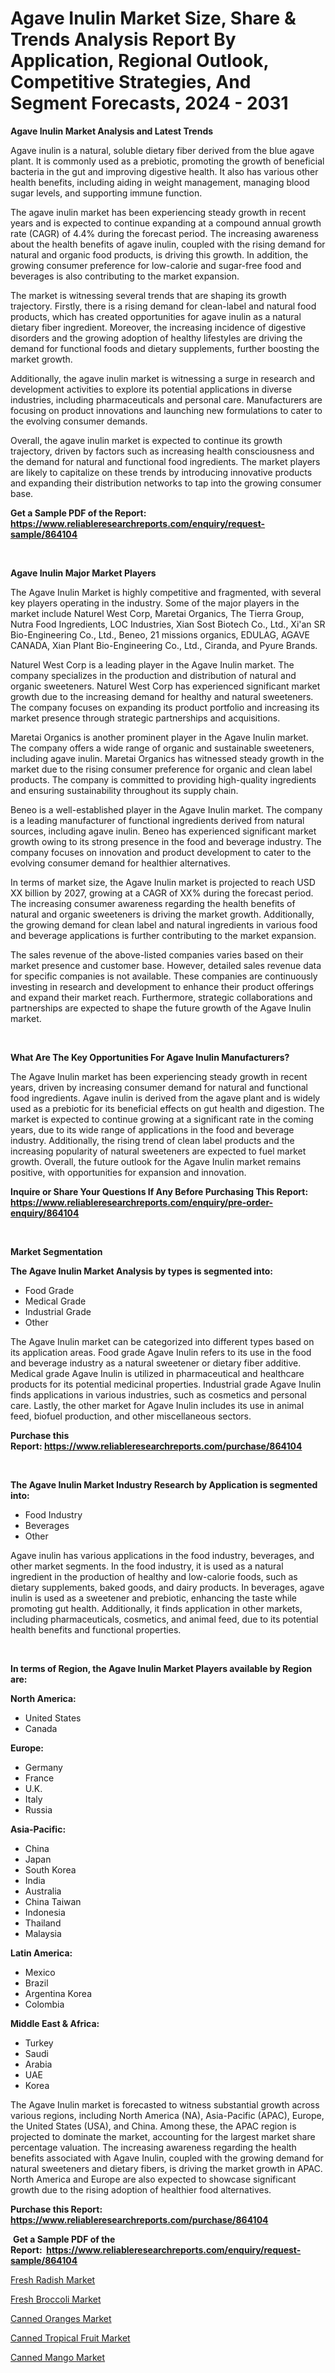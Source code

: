 <p><h1>Agave Inulin Market Size, Share & Trends Analysis Report By Application, Regional Outlook, Competitive Strategies, And Segment Forecasts, 2024 - 2031</h1></p><p><strong>Agave Inulin Market Analysis and Latest Trends</strong></p>
<p><p>Agave inulin is a natural, soluble dietary fiber derived from the blue agave plant. It is commonly used as a prebiotic, promoting the growth of beneficial bacteria in the gut and improving digestive health. It also has various other health benefits, including aiding in weight management, managing blood sugar levels, and supporting immune function.</p><p>The agave inulin market has been experiencing steady growth in recent years and is expected to continue expanding at a compound annual growth rate (CAGR) of 4.4% during the forecast period. The increasing awareness about the health benefits of agave inulin, coupled with the rising demand for natural and organic food products, is driving this growth. In addition, the growing consumer preference for low-calorie and sugar-free food and beverages is also contributing to the market expansion.</p><p>The market is witnessing several trends that are shaping its growth trajectory. Firstly, there is a rising demand for clean-label and natural food products, which has created opportunities for agave inulin as a natural dietary fiber ingredient. Moreover, the increasing incidence of digestive disorders and the growing adoption of healthy lifestyles are driving the demand for functional foods and dietary supplements, further boosting the market growth.</p><p>Additionally, the agave inulin market is witnessing a surge in research and development activities to explore its potential applications in diverse industries, including pharmaceuticals and personal care. Manufacturers are focusing on product innovations and launching new formulations to cater to the evolving consumer demands.</p><p>Overall, the agave inulin market is expected to continue its growth trajectory, driven by factors such as increasing health consciousness and the demand for natural and functional food ingredients. The market players are likely to capitalize on these trends by introducing innovative products and expanding their distribution networks to tap into the growing consumer base.</p></p>
<p><strong>Get a Sample PDF of the Report:&nbsp; <a href="https://www.reliableresearchreports.com/enquiry/request-sample/864104">https://www.reliableresearchreports.com/enquiry/request-sample/864104</a></strong></p>
<p>&nbsp;</p>
<p><strong>Agave Inulin Major Market Players</strong></p>
<p><p>The Agave Inulin Market is highly competitive and fragmented, with several key players operating in the industry. Some of the major players in the market include Naturel West Corp, Maretai Organics, The Tierra Group, Nutra Food Ingredients, LOC Industries, Xian Sost Biotech Co., Ltd., Xi'an SR Bio-Engineering Co., Ltd., Beneo, 21 missions organics, EDULAG, AGAVE CANADA, Xian Plant Bio-Engineering Co., Ltd., Ciranda, and Pyure Brands.</p><p>Naturel West Corp is a leading player in the Agave Inulin market. The company specializes in the production and distribution of natural and organic sweeteners. Naturel West Corp has experienced significant market growth due to the increasing demand for healthy and natural sweeteners. The company focuses on expanding its product portfolio and increasing its market presence through strategic partnerships and acquisitions.</p><p>Maretai Organics is another prominent player in the Agave Inulin market. The company offers a wide range of organic and sustainable sweeteners, including agave inulin. Maretai Organics has witnessed steady growth in the market due to the rising consumer preference for organic and clean label products. The company is committed to providing high-quality ingredients and ensuring sustainability throughout its supply chain.</p><p>Beneo is a well-established player in the Agave Inulin market. The company is a leading manufacturer of functional ingredients derived from natural sources, including agave inulin. Beneo has experienced significant market growth owing to its strong presence in the food and beverage industry. The company focuses on innovation and product development to cater to the evolving consumer demand for healthier alternatives.</p><p>In terms of market size, the Agave Inulin market is projected to reach USD XX billion by 2027, growing at a CAGR of XX% during the forecast period. The increasing consumer awareness regarding the health benefits of natural and organic sweeteners is driving the market growth. Additionally, the growing demand for clean label and natural ingredients in various food and beverage applications is further contributing to the market expansion.</p><p>The sales revenue of the above-listed companies varies based on their market presence and customer base. However, detailed sales revenue data for specific companies is not available. These companies are continuously investing in research and development to enhance their product offerings and expand their market reach. Furthermore, strategic collaborations and partnerships are expected to shape the future growth of the Agave Inulin market.</p></p>
<p>&nbsp;</p>
<p><strong>What Are The Key Opportunities For Agave Inulin Manufacturers?</strong></p>
<p><p>The Agave Inulin market has been experiencing steady growth in recent years, driven by increasing consumer demand for natural and functional food ingredients. Agave inulin is derived from the agave plant and is widely used as a prebiotic for its beneficial effects on gut health and digestion. The market is expected to continue growing at a significant rate in the coming years, due to its wide range of applications in the food and beverage industry. Additionally, the rising trend of clean label products and the increasing popularity of natural sweeteners are expected to fuel market growth. Overall, the future outlook for the Agave Inulin market remains positive, with opportunities for expansion and innovation.</p></p>
<p><strong>Inquire or Share Your Questions If Any Before Purchasing This Report: <a href="https://www.reliableresearchreports.com/enquiry/pre-order-enquiry/864104">https://www.reliableresearchreports.com/enquiry/pre-order-enquiry/864104</a></strong></p>
<p>&nbsp;</p>
<p><strong>Market Segmentation</strong></p>
<p><strong>The Agave Inulin Market Analysis by types is segmented into:</strong></p>
<p><ul><li>Food Grade</li><li>Medical Grade</li><li>Industrial Grade</li><li>Other</li></ul></p>
<p><p>The Agave Inulin market can be categorized into different types based on its application areas. Food grade Agave Inulin refers to its use in the food and beverage industry as a natural sweetener or dietary fiber additive. Medical grade Agave Inulin is utilized in pharmaceutical and healthcare products for its potential medicinal properties. Industrial grade Agave Inulin finds applications in various industries, such as cosmetics and personal care. Lastly, the other market for Agave Inulin includes its use in animal feed, biofuel production, and other miscellaneous sectors.</p></p>
<p><strong>Purchase this Report:&nbsp;<a href="https://www.reliableresearchreports.com/purchase/864104">https://www.reliableresearchreports.com/purchase/864104</a></strong></p>
<p>&nbsp;</p>
<p><strong>The Agave Inulin Market Industry Research by Application is segmented into:</strong></p>
<p><ul><li>Food Industry</li><li>Beverages</li><li>Other</li></ul></p>
<p><p>Agave inulin has various applications in the food industry, beverages, and other market segments. In the food industry, it is used as a natural ingredient in the production of healthy and low-calorie foods, such as dietary supplements, baked goods, and dairy products. In beverages, agave inulin is used as a sweetener and prebiotic, enhancing the taste while promoting gut health. Additionally, it finds application in other markets, including pharmaceuticals, cosmetics, and animal feed, due to its potential health benefits and functional properties.</p></p>
<p>&nbsp;</p>
<p><strong>In terms of Region, the Agave Inulin Market Players available by Region are:</strong></p>
<p>
    <p> <strong> North America: </strong>
        <ul>
            <li>United States</li>
            <li>Canada</li>
        </ul>
        </p> 
    <p> <strong> Europe: </strong>
        <ul>
            <li>Germany</li>
            <li>France</li>
            <li>U.K.</li>
            <li>Italy</li>
            <li>Russia</li>
        </ul>
        </p> 
    <p> <strong> Asia-Pacific: </strong>
        <ul>
            <li>China</li>
            <li>Japan</li>
            <li>South Korea</li>
            <li>India</li>
            <li>Australia</li>
            <li>China Taiwan</li>
            <li>Indonesia</li>
            <li>Thailand</li>
            <li>Malaysia</li>
        </ul>
        </p> 
    <p> <strong> Latin America: </strong>
        <ul>
            <li>Mexico</li>
            <li>Brazil</li>
            <li>Argentina Korea</li>
            <li>Colombia</li>
        </ul>
        </p> 
    <p> <strong> Middle East & Africa: </strong>
        <ul>
            <li>Turkey</li>
            <li>Saudi</li>
            <li>Arabia</li>
            <li>UAE</li>
            <li>Korea</li>
        </ul>
    </p>
    </p>
<p><p>The Agave Inulin market is forecasted to witness substantial growth across various regions, including North America (NA), Asia-Pacific (APAC), Europe, the United States (USA), and China. Among these, the APAC region is projected to dominate the market, accounting for the largest market share percentage valuation. The increasing awareness regarding the health benefits associated with Agave Inulin, coupled with the growing demand for natural sweeteners and dietary fibers, is driving the market growth in APAC. North America and Europe are also expected to showcase significant growth due to the rising adoption of healthier food alternatives.</p></p>
<p><strong>Purchase this Report: <a href="https://www.reliableresearchreports.com/purchase/864104">https://www.reliableresearchreports.com/purchase/864104</a></strong></p>
<p>&nbsp;<strong>Get a Sample PDF of the Report:&nbsp;&nbsp;<a href="https://www.reliableresearchreports.com/enquiry/request-sample/864104">https://www.reliableresearchreports.com/enquiry/request-sample/864104</a></strong></p>
<p><strong></strong></p>
<p><p><a href="https://github.com/merzlyukov93/Market-Research-Report-List-2/blob/main/fresh-radish-market.md">Fresh Radish Market</a></p><p><a href="https://github.com/sofyaavrova/Market-Research-Report-List-2/blob/main/fresh-broccoli-market.md">Fresh Broccoli Market</a></p><p><a href="https://github.com/kholmovskayalyudmila/Market-Research-Report-List-2/blob/main/canned-oranges-market.md">Canned Oranges Market</a></p><p><a href="https://github.com/zebdakicsin/Market-Research-Report-List-2/blob/main/canned-tropical-fruit-market.md">Canned Tropical Fruit Market</a></p><p><a href="https://github.com/Krish2023na/Market-Research-Report-List-2/blob/main/canned-mango-market.md">Canned Mango Market</a></p></p>